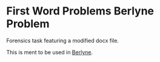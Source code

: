 First Word Problems Berlyne Problem
=======================

Forensics task featuring a modified docx file.

This is ment to be used in [Berlyne](https://github.com/rugo/berlyne).
